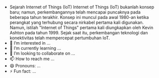 - Sejarah Internet of Things (IoT)
  Internet of Things (IoT) bukanlah konsep baru; namun, perkembangannya telah mencapai puncaknya pada beberapa tahun terakhir.
  Konsep ini muncul pada awal 1980-an ketika perangkat yang terhubung secara nirkabel pertama kali digunakan. Namun, istilah "Internet of Things" pertama kali diungkapkan oleh Kevin Ashton pada tahun 1999.
  Sejak saat itu, perkembangan teknologi dan konektivitas telah mempercepat pertumbuhan IoT.
- 👀 I’m interested in ...
- 🌱 I’m currently learning ...
- 💞️ I’m looking to collaborate on ...
- 📫 How to reach me ...
- 😄 Pronouns: ...
- ⚡ Fun fact: ...

<!---
WibisenaNugraha/WibisenaNugraha is a ✨ special ✨ repository because its `README.md` (this file) appears on your GitHub profile.
You can click the Preview link to take a look at your changes.
--->
